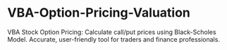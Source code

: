 # VBA-Option-Pricing-Valuation
VBA Stock Option Pricing: Calculate call/put prices using Black-Scholes Model. Accurate, user-friendly tool for traders and finance professionals.
